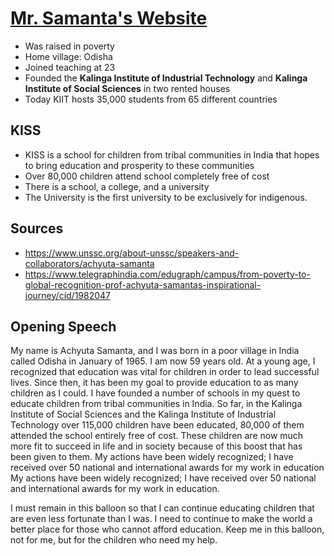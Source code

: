 # [Mr. Samanta's Website](https://achyutasamanta.com/about/lifestory/)

- Was raised in poverty
- Home village: Odisha
- Joined teaching at 23
- Founded the **Kalinga Institute of Industrial Technology** and **Kalinga
  Institute of Social Sciences** in two rented houses
- Today KIIT hosts 35,000 students from 65 different countries

## KISS

- KISS is a school for children from tribal communities in India that hopes to
  bring education and prosperity to these communities
- Over 80,000 children attend school completely free of cost
- There is a school, a college, and a university
- The University is the first university to be exclusively for indigenous.

## Sources

- <https://www.unssc.org/about-unssc/speakers-and-collaborators/achyuta-samanta>
- <https://www.telegraphindia.com/edugraph/campus/from-poverty-to-global-recognition-prof-achyuta-samantas-inspirational-journey/cid/1982047>

## Opening Speech

My name is Achyuta Samanta, and I was born in a poor village in India called
Odisha in January of 1965. I am now 59 years old. At a young age, I recognized
that education was vital for children in order to lead successful lives. Since
then, it has been my goal to provide education to as many children as I could. I
have founded a number of schools in my quest to educate children from tribal
communities in India. So far, in the Kalinga Institute of Social Sciences and
the Kalinga Institute of Industrial Technology over 115,000 children have been
educated, 80,000 of them attended the school entirely free of cost. These
children are now much more fit to succeed in life and in society because of this
boost that has been given to them. My actions have been widely recognized; I
have received over 50 national and international awards for my work in education
My actions have been widely recognized; I have received over 50 national and
international awards for my work in education.

I must remain in this balloon so that I can continue educating children that are
even less fortunate than I was. I need to continue to make the world a better
place for those who cannot afford education. Keep me in this balloon, not for
me, but for the children who need my help.
